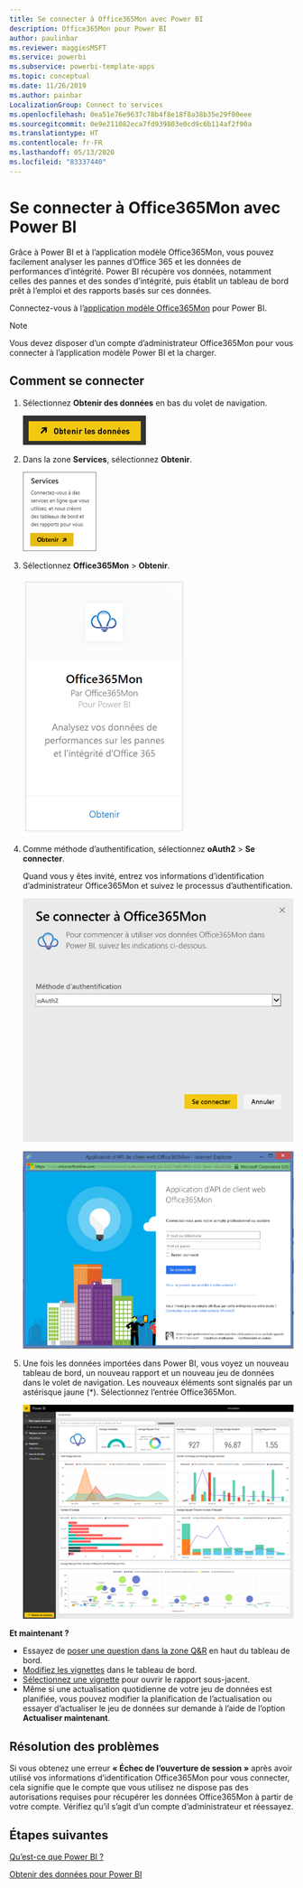 ```yaml
---
title: Se connecter à Office365Mon avec Power BI
description: Office365Mon pour Power BI
author: paulinbar
ms.reviewer: maggiesMSFT
ms.service: powerbi
ms.subservice: powerbi-template-apps
ms.topic: conceptual
ms.date: 11/26/2019
ms.author: painbar
LocalizationGroup: Connect to services
ms.openlocfilehash: 0ea51e76e9637c78b4f8e18f8a38b35e29f00eee
ms.sourcegitcommit: 0e9e211082eca7fd939803e0cd9c6b114af2f90a
ms.translationtype: HT
ms.contentlocale: fr-FR
ms.lasthandoff: 05/13/2020
ms.locfileid: "83337440"
---
```

# <a name="connect-to-office365mon-with-power-bi"></a>Se connecter à Office365Mon avec Power BI
Grâce à Power BI et à l’application modèle Office365Mon, vous pouvez facilement analyser les pannes d’Office 365 et les données de performances d’intégrité. Power BI récupère vos données, notamment celles des pannes et des sondes d’intégrité, puis établit un tableau de bord prêt à l’emploi et des rapports basés sur ces données.

Connectez-vous à l’[application modèle Office365Mon](https://msit.powerbi.com/groups/me/getapps/services/office365mon.office365mon_powerbi_v3) pour Power BI.

>[!NOTE]
>Vous devez disposer d’un compte d’administrateur Office365Mon pour vous connecter à l’application modèle Power BI et la charger.

## <a name="how-to-connect"></a>Comment se connecter
1. Sélectionnez **Obtenir des données** en bas du volet de navigation.
   
   ![](media/service-connect-to-office365mon/pbi_getdata.png)
2. Dans la zone **Services**, sélectionnez **Obtenir**.
   
   ![](media/service-connect-to-office365mon/pbi_getservices.png) 
3. Sélectionnez **Office365Mon** \> **Obtenir**.
   
   ![](media/service-connect-to-office365mon/o365mon.png)
4. Comme méthode d’authentification, sélectionnez **oAuth2** \> **Se connecter**.
   
   Quand vous y êtes invité, entrez vos informations d’identification d’administrateur Office365Mon et suivez le processus d’authentification.
   
   ![](media/service-connect-to-office365mon/creds.png)
   
   ![](media/service-connect-to-office365mon/creds2.png)
5. Une fois les données importées dans Power BI, vous voyez un nouveau tableau de bord, un nouveau rapport et un nouveau jeu de données dans le volet de navigation. Les nouveaux éléments sont signalés par un astérisque jaune (\*). Sélectionnez l’entrée Office365Mon.
   
   ![](media/service-connect-to-office365mon/dashboard4.png)

**Et maintenant ?**

* Essayez de [poser une question dans la zone Q&R](../consumer/end-user-q-and-a.md) en haut du tableau de bord.
* [Modifiez les vignettes](../create-reports/service-dashboard-edit-tile.md) dans le tableau de bord.
* [Sélectionnez une vignette](../consumer/end-user-tiles.md) pour ouvrir le rapport sous-jacent.
* Même si une actualisation quotidienne de votre jeu de données est planifiée, vous pouvez modifier la planification de l’actualisation ou essayer d’actualiser le jeu de données sur demande à l’aide de l’option **Actualiser maintenant**.

## <a name="troubleshooting"></a>Résolution des problèmes
Si vous obtenez une erreur **« Échec de l’ouverture de session »** après avoir utilisé vos informations d’identification Office365Mon pour vous connecter, cela signifie que le compte que vous utilisez ne dispose pas des autorisations requises pour récupérer les données Office365Mon à partir de votre compte. Vérifiez qu’il s’agit d’un compte d’administrateur et réessayez.

## <a name="next-steps"></a>Étapes suivantes
[Qu’est-ce que Power BI ?](../fundamentals/power-bi-overview.md)

[Obtenir des données pour Power BI](service-get-data.md)
